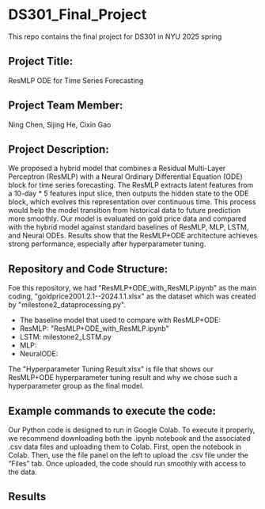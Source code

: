 # DS301_Final_Project
This repo contains the final project for DS301 in NYU 2025 spring

## Project Title:
ResMLP ODE for Time Series Forecasting

## Project Team Member:
Ning Chen, Sijing He, Cixin Gao

## Project Description:
We proposed a hybrid model that combines a Residual Multi-Layer Perceptron (ResMLP) with a Neural Ordinary Differential Equation (ODE) block for time series forecasting. The ResMLP extracts latent features from a 10-day * 5 features input slice, then outputs the hidden state to the ODE block, which evolves this representation over continuous time. This process would help the model transition from historical data to future prediction more smoothly. Our model is evaluated on gold price data and compared with the hybrid model against standard baselines of ResMLP, MLP, LSTM, and Neural ODEs. Results show that the ResMLP+ODE architecture achieves strong performance, especially after hyperparameter tuning.

## Repository and Code Structure:
Foe this repository, we had "ResMLP+ODE_with_ResMLP.ipynb" as the main coding, "goldprice2001.2.1--2024.1.1.xlsx" as the dataset which was created by "milestone2_dataprocessing.py".

* The baseline model that used to compare with ResMLP+ODE:
* ResMLP: "ResMLP+ODE_with_ResMLP.ipynb"
* LSTM: milestone2_LSTM.py
* MLP:
* NeuralODE:

The "Hyperparameter Tuning Result.xlsx" is file that shows our ResMLP+ODE hyperparameter tuning result and why we chose such a hyperparameter group as the final model.

## Example commands to execute the code:
Our Python code is designed to run in Google Colab.
To execute it properly, we recommend downloading both the .ipynb notebook and the associated .csv data files and uploading them to Colab.
First, open the notebook in Colab. Then, use the file panel on the left to upload the .csv file under the “Files” tab. Once uploaded, the code should run smoothly with access to the data.

## Results
